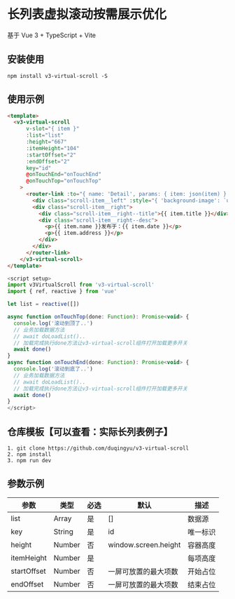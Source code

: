 # 长列表虚拟滚动按需展示优化

基于 Vue 3 + TypeScript + Vite

## 安装使用

```
npm install v3-virtual-scroll -S
```

## 使用示例

```html
<template>
  <v3-virtual-scroll
      v-slot="{ item }"
      :list="list"
      :height="667" 
      :itemHeight="104"
      :startOffset="2"
      :endOffset="2"
      key="id"
      @onTouchEnd="onTouchEnd"
      @onTouchTop="onTouchTop"
    >
      <router-link :to="{ name: 'Detail', params: { item: json(item) } }" class="scroll-item">
        <div class="scroll-item__left" :style="{ 'background-image': `url(${item.image})` }"></div>
        <div class="scroll-item__right">
          <div class="scroll-item__right--title">{{ item.title }}</div>
          <div class="scroll-item__right--desc">
            <p>{{ item.name }}发布于：{{ item.date }}</p>
            <p>{{ item.address }}</p>
          </div>
        </div>
      </router-link>
    </v3-virtual-scroll>
</template>
```

```javascript
<script setup>
import v3VirtualScroll from 'v3-virtual-scroll'
import { ref, reactive } from 'vue'

let list = reactive([])

async function onTouchTop(done: Function): Promise<void> {
  console.log('滚动到顶了..')
  // 业务加载数据方法
  // await doLoadList()..
  // 加载完成执行done方法让v3-virtual-scroll组件打开加载更多开关
  await done()
}
async function onTouchEnd(done: Function): Promise<void> {
  console.log('滚动到底了..')
  // 业务加载数据方法
  // await doLoadList()..
  // 加载完成执行done方法让v3-virtual-scroll组件打开加载更多开关
  await done()
}
</script>
```

## 仓库模板【可以查看：实际长列表例子】

```
1. git clone https://github.com/duqingyu/v3-virtual-scroll
2. npm install
3. npm run dev
```

## 参数示例

| 参数        | 类型   | 必选 | 默认                 | 描述     |
| ----------- | ------ | ---- | -------------------- | -------- |
| list        | Array  | 是   | []                   | 数据源   |
| key        | String  | 是   | id                   |  唯一标识   |
| height      | Number | 否   | window.screen.height | 容器高度 |
| itemHeight  | Number | 是   |                      | 每项高度 |
| startOffset | Number | 否   | 一屏可放置的最大项数 | 开始占位 |
| endOffset   | Number | 否   | 一屏可放置的最大项数 | 结束占位 |
